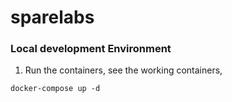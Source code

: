 # sparelabs

### Local development Environment

1. Run the containers, see the working containers,

```
docker-compose up -d
```
